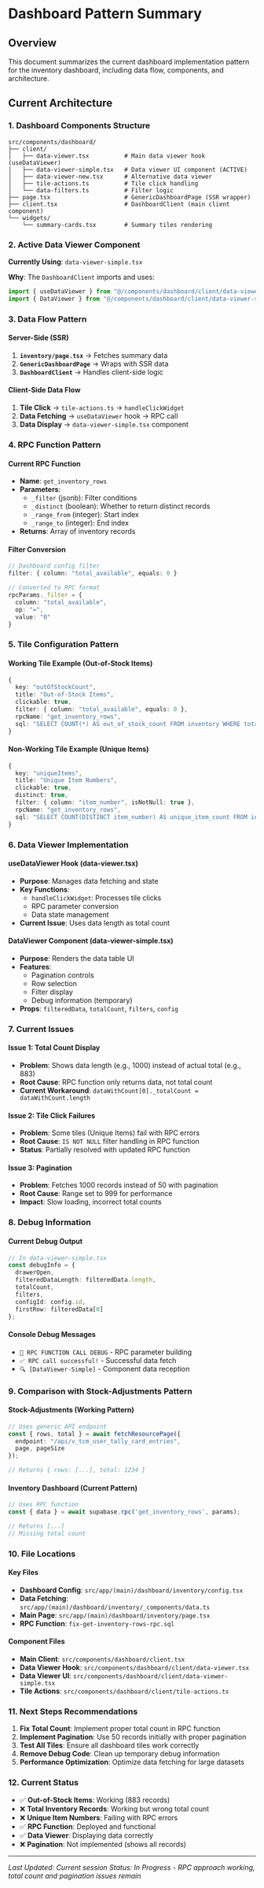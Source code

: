 # Dashboard Pattern Summary

## Overview
This document summarizes the current dashboard implementation pattern for the inventory dashboard, including data flow, components, and architecture.

## Current Architecture

### 1. Dashboard Components Structure
```
src/components/dashboard/
├── client/
│   ├── data-viewer.tsx          # Main data viewer hook (useDataViewer)
│   ├── data-viewer-simple.tsx   # Data viewer UI component (ACTIVE)
│   ├── data-viewer-new.tsx      # Alternative data viewer
│   ├── tile-actions.ts          # Tile click handling
│   └── data-filters.ts          # Filter logic
├── page.tsx                     # GenericDashboardPage (SSR wrapper)
├── client.tsx                   # DashboardClient (main client component)
└── widgets/
    └── summary-cards.tsx        # Summary tiles rendering
```

### 2. Active Data Viewer Component
**Currently Using**: `data-viewer-simple.tsx`

**Why**: The `DashboardClient` imports and uses:
```typescript
import { useDataViewer } from "@/components/dashboard/client/data-viewer";
import { DataViewer } from "@/components/dashboard/client/data-viewer-simple";
```

### 3. Data Flow Pattern

#### Server-Side (SSR)
1. **`inventory/page.tsx`** → Fetches summary data
2. **`GenericDashboardPage`** → Wraps with SSR data
3. **`DashboardClient`** → Handles client-side logic

#### Client-Side Data Flow
1. **Tile Click** → `tile-actions.ts` → `handleClickWidget`
2. **Data Fetching** → `useDataViewer` hook → RPC call
3. **Data Display** → `data-viewer-simple.tsx` component

### 4. RPC Function Pattern

#### Current RPC Function
- **Name**: `get_inventory_rows`
- **Parameters**: 
  - `_filter` (jsonb): Filter conditions
  - `_distinct` (boolean): Whether to return distinct records
  - `_range_from` (integer): Start index
  - `_range_to` (integer): End index
- **Returns**: Array of inventory records

#### Filter Conversion
```typescript
// Dashboard config filter
filter: { column: "total_available", equals: 0 }

// Converted to RPC format
rpcParams._filter = {
  column: "total_available",
  op: "=",
  value: "0"
}
```

### 5. Tile Configuration Pattern

#### Working Tile Example (Out-of-Stock Items)
```typescript
{
  key: "outOfStockCount",
  title: "Out-of-Stock Items",
  clickable: true,
  filter: { column: "total_available", equals: 0 },
  rpcName: "get_inventory_rows",
  sql: "SELECT COUNT(*) AS out_of_stock_count FROM inventory WHERE total_available = 0"
}
```

#### Non-Working Tile Example (Unique Items)
```typescript
{
  key: "uniqueItems",
  title: "Unique Item Numbers",
  clickable: true,
  distinct: true,
  filter: { column: "item_number", isNotNull: true },
  rpcName: "get_inventory_rows",
  sql: "SELECT COUNT(DISTINCT item_number) AS unique_item_count FROM inventory"
}
```

### 6. Data Viewer Implementation

#### useDataViewer Hook (data-viewer.tsx)
- **Purpose**: Manages data fetching and state
- **Key Functions**:
  - `handleClickWidget`: Processes tile clicks
  - RPC parameter conversion
  - Data state management
- **Current Issue**: Uses data length as total count

#### DataViewer Component (data-viewer-simple.tsx)
- **Purpose**: Renders the data table UI
- **Features**:
  - Pagination controls
  - Row selection
  - Filter display
  - Debug information (temporary)
- **Props**: `filteredData`, `totalCount`, `filters`, `config`

### 7. Current Issues

#### Issue 1: Total Count Display
- **Problem**: Shows data length (e.g., 1000) instead of actual total (e.g., 883)
- **Root Cause**: RPC function only returns data, not total count
- **Current Workaround**: `dataWithCount[0]._totalCount = dataWithCount.length`

#### Issue 2: Tile Click Failures
- **Problem**: Some tiles (Unique Items) fail with RPC errors
- **Root Cause**: `IS NOT NULL` filter handling in RPC function
- **Status**: Partially resolved with updated RPC function

#### Issue 3: Pagination
- **Problem**: Fetches 1000 records instead of 50 with pagination
- **Root Cause**: Range set to 999 for performance
- **Impact**: Slow loading, incorrect total counts

### 8. Debug Information

#### Current Debug Output
```typescript
// In data-viewer-simple.tsx
const debugInfo = {
  drawerOpen,
  filteredDataLength: filteredData.length,
  totalCount,
  filters,
  configId: config.id,
  firstRow: filteredData[0]
};
```

#### Console Debug Messages
- `🔧 RPC FUNCTION CALL DEBUG` - RPC parameter building
- `✅ RPC call successful!` - Successful data fetch
- `🔍 [DataViewer-Simple]` - Component data reception

### 9. Comparison with Stock-Adjustments Pattern

#### Stock-Adjustments (Working Pattern)
```typescript
// Uses generic API endpoint
const { rows, total } = await fetchResourcePage({
  endpoint: "/api/v_tcm_user_tally_card_entries",
  page, pageSize
});

// Returns { rows: [...], total: 1234 }
```

#### Inventory Dashboard (Current Pattern)
```typescript
// Uses RPC function
const { data } = await supabase.rpc('get_inventory_rows', params);

// Returns [...]
// Missing total count
```

### 10. File Locations

#### Key Files
- **Dashboard Config**: `src/app/(main)/dashboard/inventory/config.tsx`
- **Data Fetching**: `src/app/(main)/dashboard/inventory/_components/data.ts`
- **Main Page**: `src/app/(main)/dashboard/inventory/page.tsx`
- **RPC Function**: `fix-get-inventory-rows-rpc.sql`

#### Component Files
- **Main Client**: `src/components/dashboard/client.tsx`
- **Data Viewer Hook**: `src/components/dashboard/client/data-viewer.tsx`
- **Data Viewer UI**: `src/components/dashboard/client/data-viewer-simple.tsx`
- **Tile Actions**: `src/components/dashboard/client/tile-actions.ts`

### 11. Next Steps Recommendations

1. **Fix Total Count**: Implement proper total count in RPC function
2. **Implement Pagination**: Use 50 records initially with proper pagination
3. **Test All Tiles**: Ensure all dashboard tiles work correctly
4. **Remove Debug Code**: Clean up temporary debug information
5. **Performance Optimization**: Optimize data fetching for large datasets

### 12. Current Status

- ✅ **Out-of-Stock Items**: Working (883 records)
- ❌ **Total Inventory Records**: Working but wrong total count
- ❌ **Unique Item Numbers**: Failing with RPC errors
- ✅ **RPC Function**: Deployed and functional
- ✅ **Data Viewer**: Displaying data correctly
- ❌ **Pagination**: Not implemented (shows all records)

---

*Last Updated: Current session*
*Status: In Progress - RPC approach working, total count and pagination issues remain*

